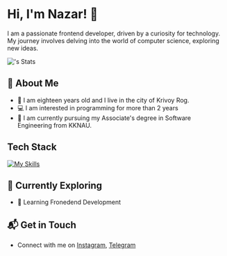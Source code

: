 # Hi, I'm Nazar! 👋

I am a passionate frontend developer, driven by a curiosity for technology. My journey involves delving into the world of computer science, exploring new ideas.

![<username>'s Stats](https://github-readme-stats.vercel.app/api?username=Lackevil&theme=react&show_icons=true&hide_border=true&count_private=true)

## 🚀 About Me

- 🧑 I am eighteen years old and I live in the city of Krivoy Rog.
- 💻 I am interested in programming for more than 2 years
- 🔭 I am currently pursuing my Associate's degree in Software Engineering from KKNAU.

## Tech Stack
[![My Skills](https://skillicons.dev/icons?i=html,css,figma,photoshop,vscode)](https://skillicons.dev)

## 🌱 Currently Exploring

- 🚀 Learning Fronedend Development

## 📬 Get in Touch

- Connect with me on [Instagram](https://www.instagram.com/lackkevil/), [Telegram](https://t.me/lackevil)
